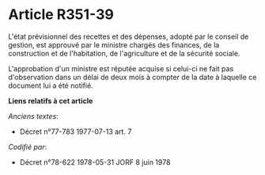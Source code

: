 # Article R351-39

L'état prévisionnel des recettes et des dépenses, adopté par le conseil de gestion, est approuvé par le ministre chargés des
finances, de la construction et de l'habitation, de l'agriculture et de la sécurité sociale.

L'approbation d'un ministre est réputée acquise si celui-ci ne fait pas d'observation dans un délai de deux mois à compter de
la date à laquelle ce document lui a été notifié.

**Liens relatifs à cet article**

_Anciens textes_:

  - Décret n°77-783 1977-07-13 art. 7

_Codifié par_:

  - Décret n°78-622 1978-05-31 JORF 8 juin 1978
